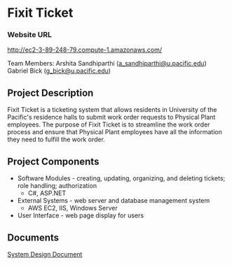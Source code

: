 # Fixit Ticket

### Website URL
http://ec2-3-89-248-79.compute-1.amazonaws.com/

Team Members:
Arshita Sandhiparthi (a_sandhiparthi@u.pacific.edu)
Gabriel Bick (g_bick@u.pacific.edu)

## Project Description

Fixit Ticket is a ticketing system that allows residents in University of the Pacific's residence halls to submit work order requests to Physical Plant employees. The purpose of Fixit Ticket is to streamline the work order process and ensure that Physical Plant employees have all the information they need to fulfill the work order. 

## Project Components

- Software Modules - creating, updating, organizing, and deleting tickets; role handling; authorization
    -  C#, ASP.NET
- External Systems - web server and database management system
    - AWS EC2, IIS, Windows Server
- User Interface - web page display for users

## Documents

[System Design Document](Design%20Documents/Fixit%20Ticket%20-%20System%20Design%20Document.pdf)
